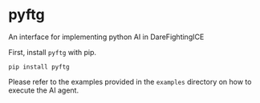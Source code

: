 # pyftg

An interface for implementing python AI in DareFightingICE

First, install `pyftg` with pip.
```
pip install pyftg
```

Please refer to the examples provided in the `examples` directory on how to execute the AI agent.
